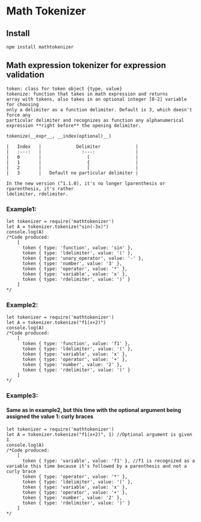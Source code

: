 # Math Tokenizer

## Install

	npm install mathtokenizer


## Math expression tokenizer for expression validation
	token: class for token object {type, value}
	tokenize: function that takes in math expression and returns 
	array with tokens, also takes in an optional integer [0-2] variable for choosing 
	only a delimiter as a function delimiter. Default is 3, which doesn't force any 
	particular delimiter and recognizes as function any alphanumerical
	expression **right before** the opening delimiter. 

	tokenize(__expr__, __index(optional)__) 

	| 	Index 	| 			  Delimiter 			|
	| 	:---:	| 				:---:				|
	| 	0		| 				  (					|
	| 	1		|				  {					|
	|	2		|				  [					|
	|	3		|	Default	no particular delimiter |

	In the new version (^1.1.0), it's no longer lparenthesis or rparenthesis, it's rather
	ldelimiter, rdelimiter.

### Example1:
	let tokenizer = require('mathtokenizer')
	let A = tokenizer.tokenize("sin(-3x)")
	console.log(A)
	/*Code produced:
		[
		  token { type: 'function', value: 'sin' },
		  token { type: 'ldelimiter', value: '(' },
		  token { type: 'unary_operator', value: '-' },
		  token { type: 'number', value: '3' },
		  token { type: 'operator', value: '*' },
		  token { type: 'variable', value: 'x' },
		  token { type: 'rdelimiter', value: ')' }
		]
	*/

### Example2:
	let tokenizer = require('mathtokenizer')
	let A = tokenizer.tokenize("f1(x+2)")
	console.log(A)
	/*Code produced:
		[
		  token { type: 'function', value: 'f1' },
		  token { type: 'ldelimiter', value: '(' },
		  token { type: 'variable', value: 'x' },
		  token { type: 'operator', value: '+' },
		  token { type: 'number', value: '2' },
		  token { type: 'rdelimiter', value: ')' }
		]
	*/

### Example3:
#### Same as in example2, but this time with the optional argument being assigned the value 1: curly braces

	let tokenizer = require('mathtokenizer')
	let A = tokenizer.tokenize("f1(x+2)", 1) //Optional argument is given 1
	console.log(A)
	/*Code produced:
		[
		  token { type: 'variable', value: 'f1' }, //f1 is recognized as a variable this time because it's followed by a parenthesis and not a curly brace
		  token { type: 'operator', value: '*' },
		  token { type: 'ldelimiter', value: '(' },
		  token { type: 'variable', value: 'x' },
		  token { type: 'operator', value: '+' },
		  token { type: 'number', value: '2' },
		  token { type: 'rdelimiter', value: ')' }
		]
	*/